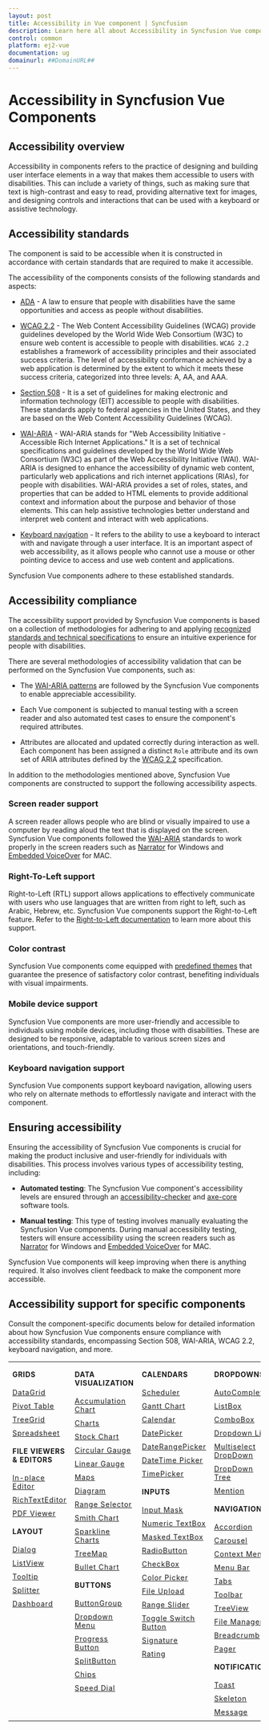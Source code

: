 ```yaml
---
layout: post
title: Accessibility in Vue component | Syncfusion
description: Learn here all about Accessibility in Syncfusion Vue component of Syncfusion Essential JS 2 and more.
control: common
platform: ej2-vue
documentation: ug
domainurl: ##DomainURL##
---
```


# Accessibility in Syncfusion Vue Components

## Accessibility overview

Accessibility in components refers to the practice of designing and building user interface elements in a way that makes them accessible to users with disabilities. This can include a variety of things, such as making sure that text is high-contrast and easy to read, providing alternative text for images, and designing controls and interactions that can be used with a keyboard or assistive technology.

## Accessibility standards

The component is said to be accessible when it is constructed in accordance with certain standards that are required to make it accessible.

The accessibility of the components consists of the following standards and aspects:

* [ADA](https://www.ada.gov/) - A law to ensure that people with disabilities have the same opportunities and access as people without disabilities.

* [WCAG 2.2](https://www.w3.org/WAI/standards-guidelines/wcag/) - The Web Content Accessibility Guidelines (WCAG) provide guidelines developed by the World Wide Web Consortium (W3C) to ensure web content is accessible to people with disabilities. `WCAG 2.2` establishes a framework of accessibility principles and their associated success criteria. The level of accessibility conformance achieved by a web application is determined by the extent to which it meets these success criteria, categorized into three levels: A, AA, and AAA.

* [Section 508](https://www.section508.gov/) - It is a set of guidelines for making electronic and information technology (EIT) accessible to people with disabilities. These standards apply to federal agencies in the United States, and they are based on the Web Content Accessibility Guidelines (WCAG).

* [WAI-ARIA](https://www.w3.org/WAI/ARIA/) - WAI-ARIA stands for "Web Accessibility Initiative - Accessible Rich Internet Applications." It is a set of technical specifications and guidelines developed by the World Wide Web Consortium (W3C) as part of the Web Accessibility Initiative (WAI). WAI-ARIA is designed to enhance the accessibility of dynamic web content, particularly web applications and rich internet applications (RIAs), for people with disabilities. WAI-ARIA provides a set of roles, states, and properties that can be added to HTML elements to provide additional context and information about the purpose and behavior of those elements. This can help assistive technologies better understand and interpret web content and interact with web applications.

* [Keyboard navigation](https://www.w3.org/TR/WCAG22/#keyboard-accessible) - It refers to the ability to use a keyboard to interact with and navigate through a user interface. It is an important aspect of web accessibility, as it allows people who cannot use a mouse or other pointing device to access and use web content and applications.

Syncfusion Vue components adhere to these established standards.

## Accessibility compliance

The accessibility support provided by Syncfusion Vue components is based on a collection of methodologies for adhering to and applying [recognized standards and technical specifications](#accessibility-standards) to ensure an intuitive experience for people with disabilities.

There are several methodologies of accessibility validation that can be performed on the Syncfusion Vue components, such as:

* The [WAI-ARIA patterns](https://www.w3.org/WAI/ARIA/apg/patterns/) are followed by the Syncfusion Vue components to enable appreciable accessibility.

* Each Vue component is subjected to manual testing with a screen reader and also automated test cases to ensure the component's required attributes.

* Attributes are allocated and updated correctly during interaction as well. Each component has been assigned a distinct `Role` attribute and its own set of ARIA attributes defined by the [WCAG 2.2](https://www.w3.org/TR/WCAG22/) specification.

In addition to the methodologies mentioned above, Syncfusion Vue components are constructed to support the following accessibility aspects.

### Screen reader support

A screen reader allows people who are blind or visually impaired to use a computer by reading aloud the text that is displayed on the screen. Syncfusion Vue components followed the [WAI-ARIA](https://www.w3.org/WAI/ARIA/) standards to work properly in the screen readers such as [Narrator](https://support.microsoft.com/en-us/windows/complete-guide-to-narrator-e4397a0d-ef4f-b386-d8ae-c172f109bdb1) for Windows and [Embedded VoiceOver](https://support.apple.com/en-in/guide/voiceover/vo2706/mac) for MAC.

### Right-To-Left support

Right-to-Left (RTL) support allows applications to effectively communicate with users who use languages that are written from right to left, such as Arabic, Hebrew, etc. Syncfusion Vue components support the Right-to-Left feature. Refer to the [Right-to-Left documentation](https://ej2.syncfusion.com/vue/documentation/common/right-to-left) to learn more about this support.

### Color contrast

Syncfusion Vue components come equipped with [predefined themes](https://ej2.syncfusion.com/vue/documentation/appearance/theme) that guarantee the presence of satisfactory color contrast, benefiting individuals with visual impairments.

### Mobile device support

Syncfusion Vue components are more user-friendly and accessible to individuals using mobile devices, including those with disabilities. These are designed to be responsive, adaptable to various screen sizes and orientations, and touch-friendly.

### Keyboard navigation support

Syncfusion Vue components support keyboard navigation, allowing users who rely on alternate methods to effortlessly navigate and interact with the component.

## Ensuring accessibility

Ensuring the accessibility of Syncfusion Vue components is crucial for making the product inclusive and user-friendly for individuals with disabilities. This process involves various types of accessibility testing, including:

* **Automated testing**: The Syncfusion Vue component's accessibility levels are ensured through an [accessibility-checker](https://www.npmjs.com/package/accessibility-checker) and [axe-core](https://www.npmjs.com/package/axe-core) software tools.

* **Manual testing**: This type of testing involves manually evaluating the Syncfusion Vue components. During manual accessibility testing, testers will ensure accessibility using the screen readers such as [Narrator](https://support.microsoft.com/en-us/windows/complete-guide-to-narrator-e4397a0d-ef4f-b386-d8ae-c172f109bdb1) for Windows and [Embedded VoiceOver](https://support.apple.com/en-in/guide/voiceover/vo2706/mac) for MAC.

Syncfusion Vue components will keep improving when there is anything required. It also involves client feedback to make the component more accessible.

## Accessibility support for specific components

Consult the component-specific documents below for detailed information about how Syncfusion Vue components ensure compliance with accessibility standards, encompassing Section 508, WAI-ARIA, WCAG 2.2, keyboard navigation, and more.

<style>
# table
{
border:0 !important;
line-height: 2!important;
}

tr
{
border:0 !important;
}

td
{
border:0 !important;
vertical-align: top;
}

.controlanchorlink
{
text-decoration: none !important;
font-size: 14px !important;
text-align: left !important;
padding: 5px 0px;
letter-spacing: 1px;
}
.controlcategory
{
font-size: 14px !important;
text-align: left !important;
font-weight: bold !important;
letter-spacing: 0.7px;
}
}
</style>

<table id="table" style="border: 0px;">
<tbody>
<colgroup>
<col style="width: 25%">
<col style="width: 25%">
<col style="width: 25%">
<col style="width: 25%">
</colgroup>
</tbody>
<tr>
    <td>
        <div><p class="controlcategory">GRIDS</p></div>
        <div class="controlanchorlink"><a target="_self" href="https://ej2.syncfusion.com/vue/documentation/grid/accessibility">DataGrid</a></div>
        <div class="controlanchorlink"><a target="_self" href="https://ej2.syncfusion.com/vue/documentation/pivotview/accessibility">Pivot Table</a></div>
        <div class="controlanchorlink"><a target="_self" href="https://ej2.syncfusion.com/vue/documentation/treegrid/accessibility">TreeGrid</a></div>
         <div class="controlanchorlink"><a target="_self" href="https://ej2.syncfusion.com/vue/documentation/spreadsheet/accessibility">Spreadsheet</a></div>
        <div><p class="controlcategory">FILE VIEWERS & EDITORS</p></div>
        <div class="controlanchorlink"><a target="_self" href="https://ej2.syncfusion.com/vue/documentation/inplace-editor/accessibility">In-place Editor</a></div>
        <div class="controlanchorlink"><a target="_self" href="https://ej2.syncfusion.com/vue/documentation/rich-text-editor/accessibility">RichTextEditor</a></div>
        <div class="controlanchorlink"><a target="_self" href="https://ej2.syncfusion.com/vue/documentation/pdfviewer/keyboard-accessibility">PDF Viewer</a></div>
        <div><p class="controlcategory">LAYOUT</p></div>
        <div class="controlanchorlink"><a target="_self" href="https://ej2.syncfusion.com/vue/documentation/dialog/accessibility">Dialog</a></div>
        <div class="controlanchorlink"><a target="_self" href="https://ej2.syncfusion.com/vue/documentation/listview/accessibility">ListView</a></div>
        <div class="controlanchorlink"><a target="_self" href="https://ej2.syncfusion.com/vue/documentation/tooltip/accessibility">Tooltip</a></div>
        <div class="controlanchorlink"><a target="_self" href="https://ej2.syncfusion.com/vue/documentation/splitter/accessibility">Splitter</a></div>
        <div class="controlanchorlink"><a target="_self" href="https://ej2.syncfusion.com/vue/documentation/dashboard-layout/accessibility">Dashboard</a></div>
    </td>
    <td>
        <div><p class="controlcategory">DATA VISUALIZATION</p></div>
        <div class="controlanchorlink"><a target="_self" href="https://ej2.syncfusion.com/vue/documentation/accumulation-chart/accessibility">Accumulation Chart</a></div>
        <div class="controlanchorlink"><a target="_self" href="https://ej2.syncfusion.com/vue/documentation/chart/accessibility">Charts</a></div>
        <div class="controlanchorlink"><a target="_self" href="https://ej2.syncfusion.com/vue/documentation/stock-chart/accessibility">Stock Chart</a></div>
        <div class="controlanchorlink"><a target="_self" href="https://ej2.syncfusion.com/vue/documentation/circular-gauge/accessibility">Circular Gauge</a></div>
        <div class="controlanchorlink"><a target="_self" href="https://ej2.syncfusion.com/vue/documentation/linear-gauge/accessibility">Linear Gauge</a></div>
        <div class="controlanchorlink"><a target="_self" href="https://ej2.syncfusion.com/vue/documentation/maps/accessibility">Maps</a></div>
        <div class="controlanchorlink"><a target="_self" href="https://ej2.syncfusion.com/vue/documentation/diagram/accessibility">Diagram</a></div>
        <div class="controlanchorlink"><a target="_self" href="https://ej2.syncfusion.com/vue/documentation/range-navigator/accessibility">Range Selector</a></div>
        <div class="controlanchorlink"><a target="_self" href="https://ej2.syncfusion.com/vue/documentation/smithchart/accessibility">Smith Chart</a></div>
        <div class="controlanchorlink"><a target="_self" href="https://ej2.syncfusion.com/vue/documentation/sparkline/accessibility">Sparkline Charts</a></div>
        <div class="controlanchorlink"><a target="_self" href="https://ej2.syncfusion.com/vue/documentation/treemap/accessibility">TreeMap</a></div>
        <div class="controlanchorlink"><a target="_self" href="https://ej2.syncfusion.com/vue/documentation/bullet-chart/accessibility">Bullet Chart</a></div>
        <div><p class="controlcategory">BUTTONS</p></div>
        <div class="controlanchorlink"><a target="_self" href="https://ej2.syncfusion.com/vue/documentation/button-group/accessibility">ButtonGroup</a></div>
        <div class="controlanchorlink"><a target="_self" href="https://ej2.syncfusion.com/vue/documentation/drop-down-button/accessibility">Dropdown Menu</a></div>
        <div class="controlanchorlink"><a target="_self" href="https://ej2.syncfusion.com/vue/documentation/progress-button/accessibility">Progress Button</a></div>
        <div class="controlanchorlink"><a target="_self" href="https://ej2.syncfusion.com/vue/documentation/split-button/accessibility">SplitButton</a></div>
        <div class="controlanchorlink"><a target="_self" href="https://ej2.syncfusion.com/vue/documentation/chips/accessibility">Chips</a></div>
        <div class="controlanchorlink"><a target="_self" href="https://ej2.syncfusion.com/vue/documentation/speed-dial/accessibility">Speed Dial</a></div>
    </td>
    <td>
        <div><p class="controlcategory">CALENDARS</p></div>
        <div class="controlanchorlink"><a target="_self" href="https://ej2.syncfusion.com/vue/documentation/schedule/accessibility">Scheduler</a></div>
        <div class="controlanchorlink"><a target="_self" href="https://ej2.syncfusion.com/vue/documentation/gantt/accessibility">Gantt Chart</a></div>
        <div class="controlanchorlink"><a target="_self" href="https://ej2.syncfusion.com/vue/documentation/calendar/accessibility">Calendar</a></div>
        <div class="controlanchorlink"><a target="_self" href="https://ej2.syncfusion.com/vue/documentation/datepicker/accessibility">DatePicker</a></div>
        <div class="controlanchorlink"><a target="_self" href="https://ej2.syncfusion.com/vue/documentation/daterangepicker/accessibility">DateRangePicker</a></div>
        <div class="controlanchorlink"><a target="_self" href="https://ej2.syncfusion.com/vue/documentation/datetimepicker/accessibility">DateTime Picker</a></div>
        <div class="controlanchorlink"><a target="_self" href="https://ej2.syncfusion.com/vue/documentation/timepicker/accessibility">TimePicker</a></div>
        <div><p class="controlcategory">INPUTS</p></div>
        <div class="controlanchorlink"><a target="_self" href="https://ej2.syncfusion.com/vue/documentation/maskedtextbox/accessibility">Input Mask</a></div>
        <div class="controlanchorlink"><a target="_self" href="https://ej2.syncfusion.com/vue/documentation/numerictextbox/accessibility">Numeric TextBox</a></div>
        <div class="controlanchorlink"><a target="_self" href="https://ej2.syncfusion.com/vue/documentation/maskedtextbox/accessibility">Masked TextBox</a></div>
        <div class="controlanchorlink"><a target="_self" href="https://ej2.syncfusion.com/vue/documentation/radio-button/accessibility">RadioButton</a></div>
        <div class="controlanchorlink"><a target="_self" href="https://ej2.syncfusion.com/vue/documentation/check-box/accessibility">CheckBox</a></div>
        <div class="controlanchorlink"><a target="_self" href="https://ej2.syncfusion.com/vue/documentation/color-picker/accessibility">Color Picker</a></div>
        <div class="controlanchorlink"><a target="_self" href="https://ej2.syncfusion.com/vue/documentation/uploader/wai-aria-accessibility">File Upload</a></div>
        <div class="controlanchorlink"><a target="_self" href="https://ej2.syncfusion.com/vue/documentation/range-slider/accessibility">Range Slider</a></div>
        <div class="controlanchorlink"><a target="_self" href="https://ej2.syncfusion.com/vue/documentation/switch/accessibility">Toggle Switch Button</a></div>
        <div class="controlanchorlink"><a target="_self" href="https://ej2.syncfusion.com/vue/documentation/signature/accessibility">Signature</a></div>
        <div class="controlanchorlink"><a target="_self" href="https://ej2.syncfusion.com/vue/documentation/rating/accessibility">Rating</a></div>
    </td>
    <td>
        <div><p class="controlcategory">DROPDOWNS</p></div>
        <div class="controlanchorlink"><a target="_self" href="https://ej2.syncfusion.com/vue/documentation/auto-complete/accessibility">AutoComplete</a></div>
        <div class="controlanchorlink"><a target="_self" href="https://ej2.syncfusion.com/vue/documentation/list-box/accessibility">ListBox</a></div>
        <div class="controlanchorlink"><a target="_self" href="https://ej2.syncfusion.com/vue/documentation/combo-box/accessibility">ComboBox</a></div>
        <div class="controlanchorlink"><a target="_self" href="https://ej2.syncfusion.com/vue/documentation/drop-down-list/accessibility">Dropdown List</a></div>
        <div class="controlanchorlink"><a target="_self" href="https://ej2.syncfusion.com/vue/documentation/multi-select/accessibility">Multiselect DropDown</a></div>
        <div class="controlanchorlink"><a target="_self" href="https://ej2.syncfusion.com/vue/documentation/drop-down-tree/accessibility">DropDown Tree</a></div>
        <div class="controlanchorlink"><a target="_self" href="https://ej2.syncfusion.com/vue/documentation/mention/accessibility">Mention</a></div>
        <div><p class="controlcategory">NAVIGATION</p></div>
        <div class="controlanchorlink"><a target="_self" href="https://ej2.syncfusion.com/vue/documentation/accordion/accessibility">Accordion</a></div>
        <div class="controlanchorlink"><a target="_self" href="https://ej2.syncfusion.com/vue/documentation/carousel/accessibility">Carousel</a></div>
        <div class="controlanchorlink"><a target="_self" href="https://ej2.syncfusion.com/vue/documentation/context-menu/accessibility">Context Menu</a></div>
        <div class="controlanchorlink"><a target="_self" href="https://ej2.syncfusion.com/vue/documentation/menu/accessibility">Menu Bar</a></div>
        <div class="controlanchorlink"><a target="_self" href="https://ej2.syncfusion.com/vue/documentation/tab/accessibility">Tabs</a></div>
        <div class="controlanchorlink"><a target="_self" href="https://ej2.syncfusion.com/vue/documentation/toolbar/accessibility">Toolbar</a></div>
        <div class="controlanchorlink"><a target="_self" href="https://ej2.syncfusion.com/vue/documentation/treeview/accessibility">TreeView</a></div>
        <div class="controlanchorlink"><a target="_self" href="https://ej2.syncfusion.com/vue/documentation/file-manager/accessibility">File Manager</a></div>
        <div class="controlanchorlink"><a target="_self" href="https://ej2.syncfusion.com/vue/documentation/breadcrumb/accessibility">Breadcrumb</a></div>
        <div class="controlanchorlink"><a target="_self" href="https://ej2.syncfusion.com/vue/documentation/pager/accessibility">Pager</a></div>
        <div><p class="controlcategory">NOTIFICATION</p></div>
        <div class="controlanchorlink"><a target="_self" href="https://ej2.syncfusion.com/vue/documentation/toast/accessibility">Toast</a></div>
        <div class="controlanchorlink"><a target="_self" href="https://ej2.syncfusion.com/vue/documentation/skeleton/accessibility">Skeleton</a></div>
        <div class="controlanchorlink"><a target="_self" href="https://ej2.syncfusion.com/vue/documentation/message/accessibility">Message</a></div>
    </td>
</tr>
</table>
